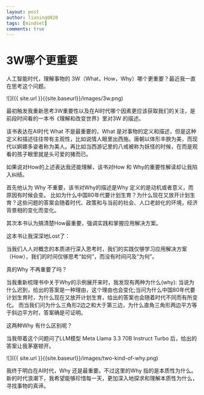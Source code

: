 ```yaml
---
layout: post
author: liuning0820
tags: [mindset]
comments: true
---
```


# 3W哪个更重要

人工智能时代，理解事物的 3W（What，How，Why）哪个更重要？最近我一直在思考这个问题。

![]({{ site.url }}{{site.baseurl}}/images/3w.png)

最初触发我重新思考3W重要性以及在AI时代哪个因素更应该获取我们的关注，是前段时间看的一本书《理解和改变世界》里对3W 的描述。

该书表达在AI时代 What 不是最重要的，What 是对事物的定义和描述，但是这种定义和描述往往带有主观性，比如说情人眼里出西施。唐朝以体形丰腴为美，而现代以婀娜多姿者称为美人。再比如当西游记里的八戒被称为妖怪的时候，在而是观看的孩子眼里就是头可爱的猪而已。

如果说对How的上述表达我还能理解，该书对How 和 Why的重要性解读却让我陷入纠结。

首先他认为 Why 不重要，该书对Why的描述是Why 定义的是动机或者意义，而原因有时候会变。
比如为什么中国80年代要计划生育？为什么现在又放开计划生育？这些问题的答案会随着时代、政策和与当前的社会、人口老龄化的环境，经济背景相的变化而变化。

其次本书认为搞清楚How最重要，强调实践和掌握应用解决方案。

这本书让我深深地Lost了：

当我们人人对概念的本质进行深入思考时，我们的实践仅够学习应用解决方案（How），我们的时间仅够思考“如何”，而没有时间问及“为何”。

真的Why 不再重要了吗？

当我重新梳理书中关于Why的示例展开来时，我发现有两种为什么(why):
当说为什么迟到，给出的答案是一种理由，这个理由也会变化;当问为什么中国80年代要计划生育时，为什么现在又放开计划生育，给出的答案也会随着时代不同而有所变化。
而当我们问为什么三角形2边之和大于第三边，为什么直角三角形两边平方等于斜边平方时，答案确是可证明。

这两种Why 有什么区别呢？

当我带着这个问题问了LLM模型 Meta Llama 3.3 70B Instruct Turbo 后，给出的答案让我茅塞顿开。

![]({{ site.url }}{{site.baseurl}}/images/two-kind-of-why.png)

我终于明白在AI时代，Why 还是最重要。不过这里的Why 指的是本质性为什么。新的时代浪潮下，我希望能够珍惜每一天，更加深入地探求和理解本质性为什么，寻找事物的真谛。